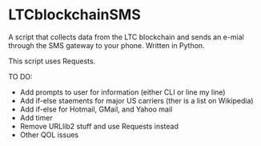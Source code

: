 LTCblockchainSMS
================

A script that collects data from the LTC blockchain and sends an e-mial through the SMS gateway to your phone. Written in Python.

This script uses Requests.

TO DO:
 - Add prompts to user for information (either CLI or line my line)
 - Add if-else staements for major US carriers (ther is a list on Wikipedia)
 - Add if-else for Hotmail, GMail, and Yahoo mail
 - Add timer
 - Remove URLlib2 stuff and use Requests instead
 - Other QOL issues
